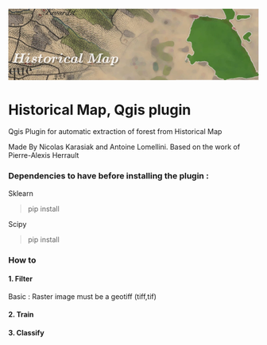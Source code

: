![Alt text](/img/historical_logo.jpg?raw=true "Historical Map Plugin for Qgis")
# Historical Map, Qgis plugin 

Qgis Plugin for automatic extraction of forest from Historical Map

Made By Nicolas Karasiak and Antoine Lomellini. Based on the work of Pierre-Alexis Herrault

### Dependencies to have before installing the plugin :
Sklearn
> pip install

Scipy
> pip install

### How to 
#### 1. Filter
Basic : Raster image must be a geotiff (tiff,tif)
#### 2. Train
#### 3. Classify
